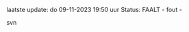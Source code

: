 laatste update: 
do 09-11-2023 19:50   uur 
Status: FAALT - fout - 
<div class="service R">svn</div>